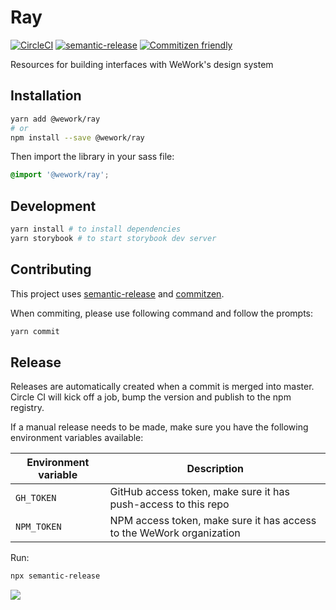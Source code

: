 # Ray

[![CircleCI](https://circleci.com/gh/WeConnect/ray.svg?style=svg&circle-token=99fe6d74b0b60e0113df0e37df0009ba77793b1d)](https://circleci.com/gh/WeConnect/ray) [![semantic-release](https://img.shields.io/badge/%20%20%F0%9F%93%A6%F0%9F%9A%80-semantic--release-e10079.svg)](https://github.com/semantic-release/semantic-release) [![Commitizen friendly](https://img.shields.io/badge/commitizen-friendly-brightgreen.svg)](http://commitizen.github.io/cz-cli/)

Resources for building interfaces with WeWork's design system

## Installation

```bash
yarn add @wework/ray
# or
npm install --save @wework/ray
```

Then import the library in your sass file:

```scss
@import '@wework/ray';
```

## Development

```bash
yarn install # to install dependencies
yarn storybook # to start storybook dev server
```

## Contributing

This project uses [semantic-release](https://github.com/semantic-release/semantic-release) and [commitzen](https://github.com/commitizen/cz-cli).

When commiting, please use following command and follow the prompts:

```bash
yarn commit
```

## Release

Releases are automatically created when a commit is merged into master. Circle CI will kick off a job, bump the version and publish to the npm registry.

If a manual release needs to be made, make sure you have the following environment variables available:

| Environment variable | Description                                                          |
| -------------------- | -------------------------------------------------------------------- |
| `GH_TOKEN`           | GitHub access token, make sure it has push-access to this repo       |
| `NPM_TOKEN`          | NPM access token, make sure it has access to the WeWork organization |

Run:

```bash
npx semantic-release
```

![](https://media.giphy.com/media/NXWYyKAHim63u/giphy.gif)
